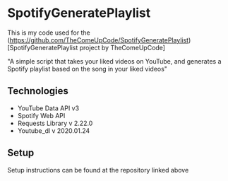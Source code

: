 # SpotifyGeneratePlaylist
This is my code used for the (https://github.com/TheComeUpCode/SpotifyGeneratePlaylist)[SpotifyGeneratePlaylist project by TheComeUpCode]

"A simple script that takes your liked videos on YouTube, and generates a Spotify playlist based on the song in your liked videos"

## Technologies
- YouTube Data API v3
- Spotify Web API
- Requests Library v 2.22.0
- Youtube_dl v 2020.01.24

## Setup
Setup instructions can be found at the repository linked above
